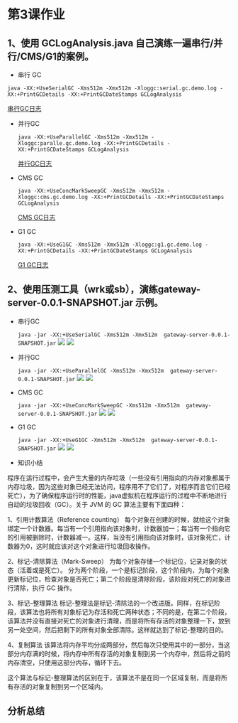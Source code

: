 第3课作业
===============
1、使用 GCLogAnalysis.java 自己演练一遍串行/并行/CMS/G1的案例。
----------------------
* 串行 GC

 ```java -XX:+UseSerialGC -Xms512m -Xmx512m -Xloggc:serial.gc.demo.log -XX:+PrintGCDetails -XX:+PrintGCDateStamps GCLogAnalysis```
  
   [串行GC日志](https://github.com/liuhaiz/JAVA-000/blob/main/Week_02/log/serial.gc.demo.log "串行GC日志")

* 并行GC

  ```java -XX:+UseParallelGC -Xms512m -Xmx512m -Xloggc:paralle.gc.demo.log -XX:+PrintGCDetails -XX:+PrintGCDateStamps GCLogAnalysis```
  
   [并行GC日志](https://github.com/liuhaiz/JAVA-000/blob/main/Week_02/log/paralle.gc.demo.log "并行GC日志")
   
* CMS GC

  ```java -XX:+UseConcMarkSweepGC -Xms512m -Xmx512m -Xloggc:cms.gc.demo.log -XX:+PrintGCDetails -XX:+PrintGCDateStamps GCLogAnalysis```
  
   [CMS GC日志](https://github.com/liuhaiz/JAVA-000/blob/main/Week_02/log/cms.gc.demo.log "CMS GC日志")
   
* G1 GC

  ```java -XX:+UseG1GC -Xms512m -Xmx512m -Xloggc:g1.gc.demo.log -XX:+PrintGCDetails -XX:+PrintGCDateStamps GCLogAnalysis```
  
   [G1 GC日志](https://github.com/liuhaiz/JAVA-000/blob/main/Week_02/log/g1.gc.demo.log "G1 GC日志")
   



2、使用压测工具（wrk或sb），演练gateway-server-0.0.1-SNAPSHOT.jar 示例。
----------------------
  
* 串行GC

  ```java -jar -XX:+UseSerialGC -Xms512m -Xmx512m  gateway-server-0.0.1-SNAPSHOT.jar```
  ![](https://github.com/liuhaiz/JAVA-000/blob/main/Week_02/img/%E4%B8%B2%E8%A1%8C01.png)
  ![](https://github.com/liuhaiz/JAVA-000/blob/main/Week_02/img/%E4%B8%B2%E8%A1%8C02.png)
  
* 并行GC

  ```java -jar -XX:+UseParallelGC -Xms512m -Xmx512m  gateway-server-0.0.1-SNAPSHOT.jar```
 ![](https://github.com/liuhaiz/JAVA-000/blob/main/Week_02/img/并行01.png)
 ![](https://github.com/liuhaiz/JAVA-000/blob/main/Week_02/img/并行02.png)
 
* CMS GC

  ```java -jar -XX:+UseConcMarkSweepGC -Xms512m -Xmx512m  gateway-server-0.0.1-SNAPSHOT.jar```
 ![](https://github.com/liuhaiz/JAVA-000/blob/main/Week_02/img/CMS%2001.png)
 ![](https://github.com/liuhaiz/JAVA-000/blob/main/Week_02/img/CMS%2002.png)
 
* G1 GC

  ```java -jar -XX:+UseG1GC -Xms512m -Xmx512m  gateway-server-0.0.1-SNAPSHOT.jar```
 ![](https://github.com/liuhaiz/JAVA-000/blob/main/Week_02/img/G1%2001.png)
 ![](https://github.com/liuhaiz/JAVA-000/blob/main/Week_02/img/G1%2002.png)
 
 
 
 * 知识小结
 
 程序在运行过程中，会产生大量的内存垃圾（一些没有引用指向的内存对象都属于内存垃圾，因为这些对象已经无法访问，程序用不了它们了，对程序而言它们已经死亡），为了确保程序运行时的性能，java虚拟机在程序运行的过程中不断地进行自动的垃圾回收（GC）。关于 JVM 的 GC 算法主要有下面四种：


1、引用计数算法（Reference counting）
每个对象在创建的时候，就给这个对象绑定一个计数器。每当有一个引用指向该对象时，计数器加一；每当有一个指向它的引用被删除时，计数器减一。这样，当没有引用指向该对象时，该对象死亡，计数器为0，这时就应该对这个对象进行垃圾回收操作。


2、标记–清除算法（Mark-Sweep）
为每个对象存储一个标记位，记录对象的状态（活着或是死亡）。
分为两个阶段，一个是标记阶段，这个阶段内，为每个对象更新标记位，检查对象是否死亡；第二个阶段是清除阶段，该阶段对死亡的对象进行清除，执行 GC 操作。


3、标记–整理算法
标记-整理法是标记-清除法的一个改进版。同样，在标记阶段，该算法也将所有对象标记为存活和死亡两种状态；不同的是，在第二个阶段，该算法并没有直接对死亡的对象进行清理，而是将所有存活的对象整理一下，放到另一处空间，然后把剩下的所有对象全部清除。这样就达到了标记-整理的目的。


4、复制算法
该算法将内存平均分成两部分，然后每次只使用其中的一部分，当这部分内存满的时候，将内存中所有存活的对象复制到另一个内存中，然后将之前的内存清空，只使用这部分内存，循环下去。

这个算法与标记-整理算法的区别在于，该算法不是在同一个区域复制，而是将所有存活的对象复制到另一个区域内。


 分析总结
 -------------------------------
 
 
